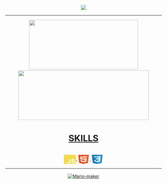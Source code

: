 <div> 
<p align="center">
 <a href="https://www.linkedin.com/in/josé-de-carvalho-bastos-neto-8598b1218/" target="_blank"><img src="https://img.shields.io/badge/-LinkedIn-%230077B5?style=for-the-badge&logo=linkedin&logoColor=white" target="_blank"></a>
</p>
</div>

 <hr>
 
<div align="center">
<p>
  <a href="https://github.com/gadamment">
  <img height="160px" src="https://github-readme-stats.vercel.app/api?username=gadamment&show_icons=true&theme=onedark&include_all_commits=true&count_private=true" width="350"/>
  <img height="160px" src="https://github-readme-stats.vercel.app/api/top-langs/?username=gadamment&layout=compact&langs_count=7&theme=onedark" width="420"/>
</p>
 </div>
  
 <h1 align="center" >SKILLS</h1>
 <div align="center"><br>
  <img align="center" alt="Rafa-Js" height="30" width="40" src="https://raw.githubusercontent.com/devicons/devicon/master/icons/javascript/javascript-plain.svg">
  <img align="center" alt="Rafa-HTML" height="30" width="40" src="https://raw.githubusercontent.com/devicons/devicon/master/icons/html5/html5-original.svg">
  <img align="center" alt="Rafa-CSS" height="30" width="40" src="https://raw.githubusercontent.com/devicons/devicon/master/icons/css3/css3-original.svg">
  </div>
  
  <hr>
  
 <div align="center">
  <img align="center" height="150px" alt="Mario-maker" src="https://i.giphy.com/media/H4nUqdNomOWzJfoIa6/giphy.webp">
 </div> 
 </div>
